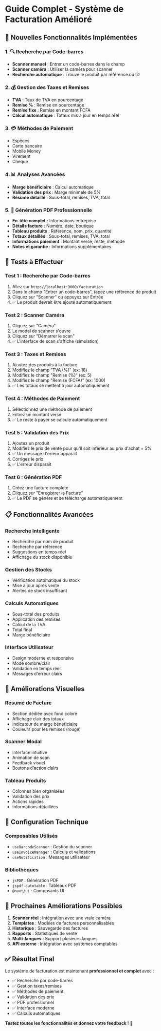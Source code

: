 # Guide Complet - Système de Facturation Amélioré

## 🎯 **Nouvelles Fonctionnalités Implémentées**

### 1. **🔍 Recherche par Code-barres**
- **Scanner manuel** : Entrer un code-barres dans le champ
- **Scanner caméra** : Utiliser la caméra pour scanner
- **Recherche automatique** : Trouve le produit par référence ou ID

### 2. **💰 Gestion des Taxes et Remises**
- **TVA** : Taux de TVA en pourcentage
- **Remise %** : Remise en pourcentage
- **Remise fixe** : Remise en montant FCFA
- **Calcul automatique** : Totaux mis à jour en temps réel

### 3. **💳 Méthodes de Paiement**
- Espèces
- Carte bancaire
- Mobile Money
- Virement
- Chèque

### 4. **📊 Analyses Avancées**
- **Marge bénéficiaire** : Calcul automatique
- **Validation des prix** : Marge minimale de 5%
- **Résumé détaillé** : Sous-total, remises, TVA, total

### 5. **📄 Génération PDF Professionnelle**
- **En-tête complet** : Informations entreprise
- **Détails facture** : Numéro, date, boutique
- **Tableau produits** : Référence, nom, prix, quantité
- **Totaux détaillés** : Sous-total, remises, TVA, total
- **Informations paiement** : Montant versé, reste, méthode
- **Notes et garantie** : Informations supplémentaires

## 🧪 **Tests à Effectuer**

### **Test 1 : Recherche par Code-barres**
1. Allez sur `http://localhost:3000/facturation`
2. Dans le champ "Entrer un code-barres", tapez une référence de produit
3. Cliquez sur "Scanner" ou appuyez sur Entrée
4. ✅ Le produit devrait être ajouté automatiquement

### **Test 2 : Scanner Caméra**
1. Cliquez sur "Caméra"
2. Le modal de scanner s'ouvre
3. Cliquez sur "Démarrer le scan"
4. ✅ L'interface de scan s'affiche (simulation)

### **Test 3 : Taxes et Remises**
1. Ajoutez des produits à la facture
2. Modifiez le champ "TVA (%)" (ex: 18)
3. Modifiez le champ "Remise (%)" (ex: 5)
4. Modifiez le champ "Remise (FCFA)" (ex: 1000)
5. ✅ Les totaux se mettent à jour automatiquement

### **Test 4 : Méthodes de Paiement**
1. Sélectionnez une méthode de paiement
2. Entrez un montant versé
3. ✅ Le reste à payer se calcule automatiquement

### **Test 5 : Validation des Prix**
1. Ajoutez un produit
2. Modifiez le prix de vente pour qu'il soit inférieur au prix d'achat + 5%
3. ✅ Un message d'erreur apparaît
4. Corrigez le prix
5. ✅ L'erreur disparaît

### **Test 6 : Génération PDF**
1. Créez une facture complète
2. Cliquez sur "Enregistrer la Facture"
3. ✅ Le PDF se génère et se télécharge automatiquement

## 📋 **Fonctionnalités Avancées**

### **Recherche Intelligente**
- Recherche par nom de produit
- Recherche par référence
- Suggestions en temps réel
- Affichage du stock disponible

### **Gestion des Stocks**
- Vérification automatique du stock
- Mise à jour après vente
- Alertes de stock insuffisant

### **Calculs Automatiques**
- Sous-total des produits
- Application des remises
- Calcul de la TVA
- Total final
- Marge bénéficiaire

### **Interface Utilisateur**
- Design moderne et responsive
- Mode sombre/clair
- Validation en temps réel
- Messages d'erreur clairs

## 🎨 **Améliorations Visuelles**

### **Résumé de Facture**
- Section dédiée avec fond coloré
- Affichage clair des totaux
- Indicateur de marge bénéficiaire
- Couleurs pour les remises (rouge)

### **Scanner Modal**
- Interface intuitive
- Animation de scan
- Feedback visuel
- Boutons d'action clairs

### **Tableau Produits**
- Colonnes bien organisées
- Validation des prix
- Actions rapides
- Informations détaillées

## 🔧 **Configuration Technique**

### **Composables Utilisés**
- `useBarcodeScanner` : Gestion du scanner
- `useInvoiceManager` : Calculs et validations
- `useNotification` : Messages utilisateur

### **Bibliothèques**
- `jsPDF` : Génération PDF
- `jspdf-autotable` : Tableaux PDF
- `@nuxt/ui` : Composants UI

## 🚀 **Prochaines Améliorations Possibles**

1. **Scanner réel** : Intégration avec une vraie caméra
2. **Templates** : Modèles de factures personnalisables
3. **Historique** : Sauvegarde des factures
4. **Rapports** : Statistiques de vente
5. **Multi-langues** : Support plusieurs langues
6. **API externe** : Intégration avec systèmes comptables

## ✅ **Résultat Final**

Le système de facturation est maintenant **professionnel et complet** avec :
- ✅ Recherche par code-barres
- ✅ Gestion taxes/remises
- ✅ Méthodes de paiement
- ✅ Validation des prix
- ✅ PDF professionnel
- ✅ Interface moderne
- ✅ Calculs automatiques

**Testez toutes les fonctionnalités et donnez votre feedback !** 🎉

















